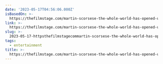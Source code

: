```yaml
---
date: '2023-05-17T04:56:06.000Z'
isBasedOn: >-
  https://thefilmstage.com/martin-scorsese-the-whole-world-has-opened-up-to-me-but-its-too-late/
link: >-
  https://thefilmstage.com/martin-scorsese-the-whole-world-has-opened-up-to-me-but-its-too-late/
slug: >-
  2023-05-17-httpsthefilmstagecommartin-scorsese-the-whole-world-has-opened-up-to-me-but-its-too-late
tags:
  - entertainment
title: >-
  https://thefilmstage.com/martin-scorsese-the-whole-world-has-opened-up-to-me-but-its-too-late/
---
```


